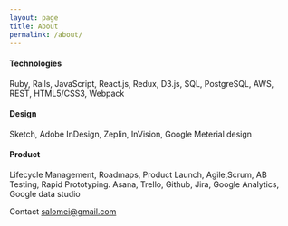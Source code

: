 ```yaml
---
layout: page
title: About
permalink: /about/
---
```


#### Technologies
Ruby, Rails, JavaScript, React.js, Redux, D3.js, SQL, PostgreSQL, AWS, REST, HTML5/CSS3, Webpack


#### Design
Sketch, Adobe InDesign, Zeplin, InVision, Google Meterial design


#### Product
Lifecycle Management, Roadmaps, Product Launch, Agile,Scrum, AB Testing, Rapid Prototyping.
Asana, Trello, Github, Jira, Google Analytics, Google data studio


Contact
salomei@gmail.com
